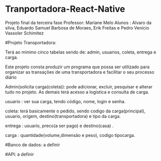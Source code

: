 # Tranportadora-React-Native
Projeto final da terceira fase 
Professor: Mariane Melo 
Alunos :  Alvaro da silva, Eduardo Samuel Barbosa de Moraes, Erik Freitas  e Pedro Venicio Vassoler Schimitez

#Projeto Transportadora:

Terá ao minimo cinco tabelas sendo de: admin, usuarios, coleta, entrega e carga.

Este projeto consta produzir um programa que possa ser utilizado para organizar as transações de uma transportadora e facilitar o seu processo diário

Admin(solicita carga(coleta)): pode adicionar, excluir, pesquisar e alterar tudo no projeto. As demais terá acesso a logistica e consulta de carga.

usuario : ver sua carga, tendo código, nome, login e senha.

coleta: terá basicamente o pedido, sendo codigo da carga(principal), usuario, origem, destino(transportadora) e  tipo da carga.

entrega : usuario, preco(a ser pago) e destino(casa) .

carga : quantidade(volume,dimensão e peso), codigo tipocarga.

#Banco de dados:
a definir

#API:
a definir
